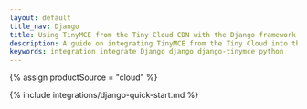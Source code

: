 ```yaml
---
layout: default
title_nav: Django
title: Using TinyMCE from the Tiny Cloud CDN with the Django framework
description: A guide on integrating TinyMCE from the Tiny Cloud into the Django framework.
keywords: integration integrate Django django django-tinymce python
---
```


{% assign productSource = "cloud" %}

{% include integrations/django-quick-start.md %}
